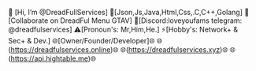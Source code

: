 👋 [Hi, I’m @DreadFullServices]
📜[Json,Js,Java,Html,Css,.C,C++,Golang]
👀[Collaborate on DreadFul Menu GTAV]
💬[Discord:loveyoufams telegram: @dreadfulservices]
⚠️[Pronoun's: Mr,Him,He.]
⚡[Hobby's: Network+ & Sec+ & Dev.]
🌐[Owner/Founder/Developer]🌐
🌐(https://dreadfulservices.online)🌐
🌐(https://dreadfulservices.xyz)🌐
🌐(https://api.hightable.me)🌐

